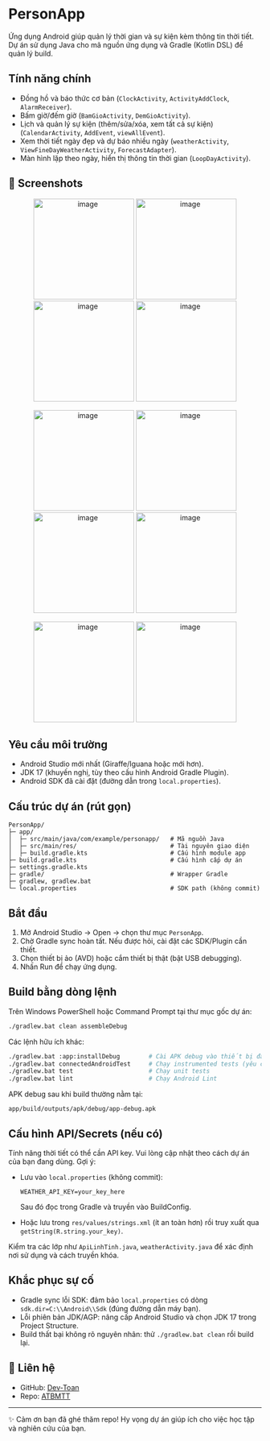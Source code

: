 # PersonApp

Ứng dụng Android giúp quản lý thời gian và sự kiện kèm thông tin thời tiết. Dự án sử dụng Java cho mã nguồn ứng dụng và Gradle (Kotlin DSL) để quản lý build.

## Tính năng chính
- Đồng hồ và báo thức cơ bản (`ClockActivity`, `ActivityAddClock`, `AlarmReceiver`).
- Bấm giờ/đếm giờ (`BamGioActivity`, `DemGioActivity`).
- Lịch và quản lý sự kiện (thêm/sửa/xóa, xem tất cả sự kiện) (`CalendarActivity`, `AddEvent`, `viewAllEvent`).
- Xem thời tiết ngày đẹp và dự báo nhiều ngày (`weatherActivity`, `ViewFineDayWeatherActivity`, `ForecastAdapter`).
- Màn hình lặp theo ngày, hiển thị thông tin thời gian (`LoopDayActivity`).
## 📸 Screenshots
<p align="center">
  <img width="200" alt="image" src="https://github.com/user-attachments/assets/577201d1-3a91-4978-9b71-6dae7409ddb6" />
  <img width="200" alt="image" src="https://github.com/user-attachments/assets/3c669fa5-ec74-476b-ba5a-4255f3db44eb" />
  <img width="200" alt="image" src="https://github.com/user-attachments/assets/39da7fdc-08ba-4b61-acf3-3de8505c10c1" />
  <img width="200" alt="image" src="https://github.com/user-attachments/assets/9343a2c3-e5a0-472a-be90-695aa5aaddf9" />
</p>
<p align="center">
  <img width="200" alt="image" src="https://github.com/user-attachments/assets/ad649b2f-7b6e-4cf8-b5ad-4ddba32f142f" />
  <img width="200" alt="image" src="https://github.com/user-attachments/assets/f110a489-6183-44ca-b517-af7face49f7e" />
  <img width="200" alt="image" src="https://github.com/user-attachments/assets/ab2986f4-2de4-40ef-984f-655163399d7e" />
  <img width="200" alt="image" src="https://github.com/user-attachments/assets/3d7632d6-82a5-465f-b0ce-06f3dd2f409f" />
</p>
<p align="center">
  <img width="200" alt="image" src="https://github.com/user-attachments/assets/35b1d1b7-ddfb-44a8-89a1-d03502b4bb6f" />
  <img width="200" alt="image" src="https://github.com/user-attachments/assets/ea4173a2-f20c-4c8c-8cc6-2f64a923d2d1" />
</p>




  

## Yêu cầu môi trường
- Android Studio mới nhất (Giraffe/Iguana hoặc mới hơn).
- JDK 17 (khuyến nghị, tùy theo cấu hình Android Gradle Plugin).
- Android SDK đã cài đặt (đường dẫn trong `local.properties`).

## Cấu trúc dự án (rút gọn)
```
PersonApp/
├─ app/
│  ├─ src/main/java/com/example/personapp/   # Mã nguồn Java
│  ├─ src/main/res/                          # Tài nguyên giao diện
│  ├─ build.gradle.kts                       # Cấu hình module app
├─ build.gradle.kts                          # Cấu hình cấp dự án
├─ settings.gradle.kts
├─ gradle/                                   # Wrapper Gradle
├─ gradlew, gradlew.bat
└─ local.properties                          # SDK path (không commit)
```

## Bắt đầu
1. Mở Android Studio → Open → chọn thư mục `PersonApp`.
2. Chờ Gradle sync hoàn tất. Nếu được hỏi, cài đặt các SDK/Plugin cần thiết.
3. Chọn thiết bị ảo (AVD) hoặc cắm thiết bị thật (bật USB debugging).
4. Nhấn Run để chạy ứng dụng.

## Build bằng dòng lệnh
Trên Windows PowerShell hoặc Command Prompt tại thư mục gốc dự án:

```bash
./gradlew.bat clean assembleDebug
```

Các lệnh hữu ích khác:

```bash
./gradlew.bat :app:installDebug        # Cài APK debug vào thiết bị đang kết nối
./gradlew.bat connectedAndroidTest     # Chạy instrumented tests (yêu cầu thiết bị/emulator)
./gradlew.bat test                     # Chạy unit tests
./gradlew.bat lint                     # Chạy Android Lint
```

APK debug sau khi build thường nằm tại:

```
app/build/outputs/apk/debug/app-debug.apk
```

## Cấu hình API/Secrets (nếu có)
Tính năng thời tiết có thể cần API key. Vui lòng cập nhật theo cách dự án của bạn đang dùng. Gợi ý:

- Lưu vào `local.properties` (không commit):
  ```
  WEATHER_API_KEY=your_key_here
  ```
  Sau đó đọc trong Gradle và truyền vào BuildConfig.

- Hoặc lưu trong `res/values/strings.xml` (ít an toàn hơn) rồi truy xuất qua `getString(R.string.your_key)`.

Kiểm tra các lớp như `ApiLinhTinh.java`, `weatherActivity.java` để xác định nơi sử dụng và cách truyền khóa.

## Khắc phục sự cố
- Gradle sync lỗi SDK: đảm bảo `local.properties` có dòng `sdk.dir=C:\\Android\\Sdk` (đúng đường dẫn máy bạn).
- Lỗi phiên bản JDK/AGP: nâng cấp Android Studio và chọn JDK 17 trong Project Structure.
- Build thất bại không rõ nguyên nhân: thử `./gradlew.bat clean` rồi build lại.

## 📧 Liên hệ

* GitHub: [Dev-Toan](https://github.com/Dev-Toan)
* Repo: [ATBMTT](https://github.com/Dev-Toan/ATBMTT)

---

✨ Cảm ơn bạn đã ghé thăm repo! Hy vọng dự án giúp ích cho việc học tập và nghiên cứu của bạn.


